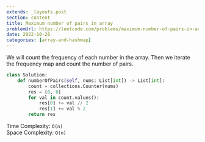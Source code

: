 ```yaml
---
extends: _layouts.post
section: content
title: Maximum number of pairs in array
problemUrl: https://leetcode.com/problems/maximum-number-of-pairs-in-array/
date: 2022-10-26
categories: [array-and-hashmap]
---
```


We will count the frequency of each number in the array. Then we iterate the frequency map and count the number of pairs.

```python
class Solution:
    def numberOfPairs(self, nums: List[int]) -> List[int]:
        count = collections.Counter(nums)
        res = [0, 0]
        for val in count.values():
            res[0] += val // 2
            res[1] += val % 2
        return res
```

Time Complexity: `O(n)` <br/>
Space Complexity: `O(n)`